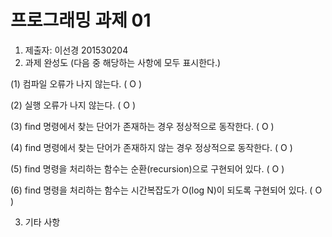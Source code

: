 # 프로그래밍 과제 01

1. 제출자:  이선경 201530204
2. 과제 완성도 (다음 중 해당하는 사항에 모두 표시한다.)

(1) 컴파일 오류가 나지 않는다. ( O )

(2) 실행 오류가 나지 않는다. ( O )

(3) find 명령에서 찾는 단어가 존재하는 경우 정상적으로 동작한다. (  O  )

(4) find 명령에서 찾는 단어가 존재하지 않는 경우 정상적으로 동작한다. ( O  )

(5) find 명령을 처리하는 함수는 순환(recursion)으로 구현되어 있다. ( O )

(6) find 명령을 처리하는 함수는 시간복잡도가 O(log N)이 되도록 구현되어 있다.  (  O  )

3. 기타 사항 


